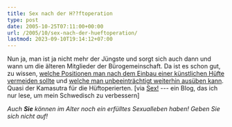 ```yaml
---
title: Sex nach der H??ftoperation
type: post
date: 2005-10-25T07:11:00+00:00
url: /2005/10/sex-nach-der-hueftoperation/
lastmod: 2023-09-10T19:14:12+07:00
---
```

Nun ja, man ist ja nicht mehr der Jüngste und sorgt sich auch dann und wann um die älteren Mitglieder der Bürogemeinschaft. Da ist es schon gut, zu wissen, [welche Positionen man nach dem Einbau einer künstlichen Hüfte vermeiden sollte][1] und [welche man unbeeinträchtigt weiterhin ausüben kann][2]. Quasi der Kamasutra für die Hüftoperierten. [via [Sex!][3] --- ein Blog, das ich nur lese, um mein Schwedisch zu verbessern]

_Auch **Sie** können im Alter noch ein erfülltes Sexualleben haben! Geben Sie sich nicht auf!_

 [1]: http://www.aboutjoints.com/patientinfo/topics/sexualconcerns/avoidpositions.html
 [2]: http://www.aboutjoints.com/patientinfo/topics/sexualconcerns/approvedpositions.htm
 [3]: http://sexornot.blogspot.com/2005/10/sex-efter-hftledsoperationen.html
